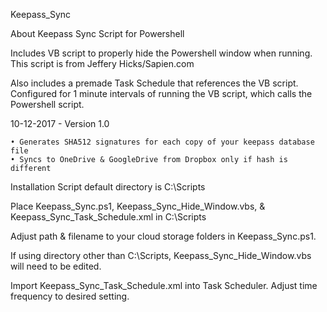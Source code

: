 Keepass_Sync


About
Keepass Sync Script for Powershell

Includes VB script to properly hide the Powershell window when running. This script is from Jeffery Hicks/Sapien.com

Also includes a premade Task Schedule that references the VB script. Configured for 1 minute intervals of running the VB script, which calls the Powershell script.

10-12-2017 - Version 1.0

	• Generates SHA512 signatures for each copy of your keepass database file
	• Syncs to OneDrive & GoogleDrive from Dropbox only if hash is different
	
	
Installation
Script default directory is C:\Scripts

Place Keepass_Sync.ps1, Keepass_Sync_Hide_Window.vbs, & Keepass_Sync_Task_Schedule.xml in C:\Scripts

Adjust path & filename to your cloud storage folders in Keepass_Sync.ps1.

If using directory other than C:\Scripts, Keepass_Sync_Hide_Window.vbs will need to be edited.

Import Keepass_Sync_Task_Schedule.xml into Task Scheduler. Adjust time frequency to desired setting.
